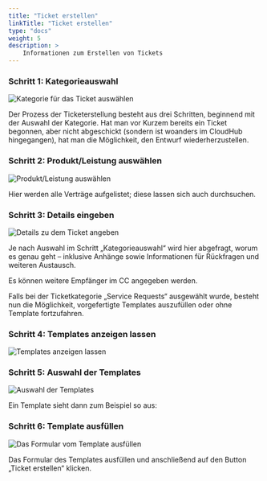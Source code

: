```yaml
---
title: "Ticket erstellen"
linkTitle: "Ticket erstellen"
type: "docs"
weight: 5
description: >
    Informationen zum Erstellen von Tickets
---
```


### Schritt 1: Kategorieauswahl

![Kategorie für das Ticket auswählen](../img/a3.png)

Der Prozess der Ticketerstellung besteht aus drei Schritten, beginnend mit der Auswahl der Kategorie. Hat man vor Kurzem bereits ein Ticket begonnen, aber nicht abgeschickt (sondern ist woanders im CloudHub hingegangen), hat man die Möglichkeit, den Entwurf wiederherzustellen.

### Schritt 2: Produkt/Leistung auswählen

![Produkt/Leistung auswählen](../img/a4.png)

Hier werden alle Verträge aufgelistet; diese lassen sich auch durchsuchen.

### Schritt 3: Details eingeben

![Details zu dem Ticket angeben](../img/a5.png)

Je nach Auswahl im Schritt „Kategorieauswahl“ wird hier abgefragt, worum es genau geht – inklusive Anhänge sowie Informationen für Rückfragen und weiteren Austausch.

Es können weitere Empfänger im CC angegeben werden.

Falls bei der Ticketkategorie „Service Requests“ ausgewählt wurde, besteht nun die Möglichkeit, vorgefertigte Templates auszufüllen oder ohne Template fortzufahren.

### Schritt 4: Templates anzeigen lassen

![Templates anzeigen lassen](../img/a5.5.png)

### Schritt 5: Auswahl der Templates

![Auswahl der Templates](../img/a6.png)

Ein Template sieht dann zum Beispiel so aus:

### Schritt 6: Template ausfüllen

![Das Formular vom Template ausfüllen](../img/a7.png)

Das Formular des Templates ausfüllen und anschließend auf den Button „Ticket erstellen“ klicken.
